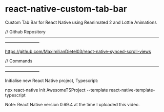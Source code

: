 # react-native-custom-tab-bar
Custom Tab Bar for React Native using Reanimated 2 and Lottie Animations

// Github Repository ————————————————————————————————————————————

https://github.com/MaximilianDietel03/react-native-synced-scroll-views

// Commands ————————————————————————————————————————————

Initialise new React Native project, Typescript:

npx react-native init AwesomeTSProject --template react-native-template-typescript

Note: React Native version 0.69.4 at the time I uploaded this video.